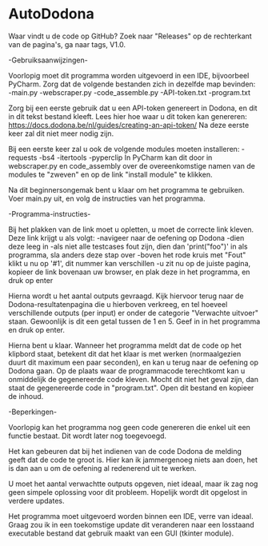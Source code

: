 # AutoDodona


Waar vindt u de code op GitHub?
Zoek naar "Releases" op de rechterkant van de pagina's, ga naar tags, V1.0.


-Gebruiksaanwijzingen-

Voorlopig moet dit programma worden uitgevoerd in een IDE, bijvoorbeel PyCharm. Zorg dat de volgende bestanden zich in dezelfde map bevinden:
-main.py
-webscraper.py
-code_assemble.py
-API-token.txt
-program.txt

Zorg bij een eerste gebruik dat u een API-token genereert in Dodona, en dit in dit tekst bestand kleeft. Lees hier hoe waar u dit token kan genereren: https://docs.dodona.be/nl/guides/creating-an-api-token/
Na deze eerste keer zal dit niet meer nodig zijn.

Bij een eerste keer zal u ook de volgende modules moeten installeren:
-requests
-bs4
-itertools
-pyperclip
In PyCharm kan dit door in webscraper.py en code_assembly over de overeenkomstige namen van de modules te "zweven" en op de link "install module" te klikken. 

Na dit beginnersongemak bent u klaar om het programma te gebruiken. Voer main.py uit, en volg de instructies van het programma. 


-Programma-instructies-

Bij het plakken van de link moet u opletten, u moet de correcte link kleven. 
Deze link krijgt u als volgt:
-navigeer naar de oefening op Dodona
-dien deze leeg in
-als niet alle testcases fout zijn, dien dan 'print("foo")' in als programma, sla anders deze stap over
-boven het rode kruis met "Fout" klikt u nu op '#1', dit nummer kan verschillen
-u zit nu op de juiste pagina, kopieer de link bovenaan uw browser, en plak deze in het programma, en druk op enter

Hierna wordt u het aantal outputs gevraagd. Kijk hiervoor terug naar de Dodona-resultatenpagina die u hierboven verkreeg, en tel hoeveel verschillende outputs (per input) er onder de categorie "Verwachte uitvoer" staan. Gewoonlijk is dit een getal tussen de 1 en 5. Geef in in het programma en druk op enter.

Hierna bent u klaar. Wanneer het programma meldt dat de code op het klipbord staat, betekent dit dat het klaar is met werken (normaalgezien duurt dit maximum een paar seconden), en kan u terug naar de oefening op Dodona gaan. Op de plaats waar de programmacode terechtkomt kan u onmiddelijk de gegenereerde code kleven. Mocht dit niet het geval zijn, dan staat de gegenereerde code in "program.txt". Open dit bestand en kopieer de inhoud.


-Beperkingen-

Voorlopig kan het programma nog geen code genereren die enkel uit een functie bestaat. Dit wordt later nog toegevoegd.

Het kan gebeuren dat bij het indienen van de code Dodona de melding geeft dat de code te groot is. Hier kan ik jammergenoeg niets aan doen, het is dan aan u om de oefening al redenerend uit te werken. 

U moet het aantal verwachtte outputs opgeven, niet ideaal, maar ik zag nog geen simpele oplossing voor dit probleem. Hopelijk wordt dit opgelost in verdere updates.

Het programma moet uitgevoerd worden binnen een IDE, verre van ideaal. Graag zou ik in een toekomstige update dit veranderen naar een losstaand executable bestand dat gebruik maakt van een GUI (tkinter module). 
